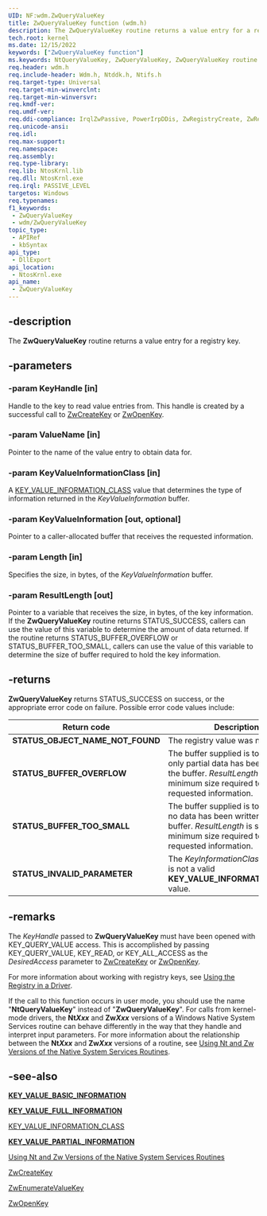 ```yaml
---
UID: NF:wdm.ZwQueryValueKey
title: ZwQueryValueKey function (wdm.h)
description: The ZwQueryValueKey routine returns a value entry for a registry key.
tech.root: kernel
ms.date: 12/15/2022
keywords: ["ZwQueryValueKey function"]
ms.keywords: NtQueryValueKey, ZwQueryValueKey, ZwQueryValueKey routine [Kernel-Mode Driver Architecture], k111_f51b0b92-f768-4f96-9f2a-d1322fd02517.xml, kernel.zwqueryvaluekey, wdm/NtQueryValueKey, wdm/ZwQueryValueKey
req.header: wdm.h
req.include-header: Wdm.h, Ntddk.h, Ntifs.h
req.target-type: Universal
req.target-min-winverclnt:
req.target-min-winversvr: 
req.kmdf-ver: 
req.umdf-ver: 
req.ddi-compliance: IrqlZwPassive, PowerIrpDDis, ZwRegistryCreate, ZwRegistryOpen, HwStorPortProhibitedDDIs, ZwRegistryCreate(storport), ZwRegistryOpen(storport)
req.unicode-ansi: 
req.idl: 
req.max-support: 
req.namespace: 
req.assembly: 
req.type-library: 
req.lib: NtosKrnl.lib
req.dll: NtosKrnl.exe
req.irql: PASSIVE_LEVEL
targetos: Windows
req.typenames: 
f1_keywords:
 - ZwQueryValueKey
 - wdm/ZwQueryValueKey
topic_type:
 - APIRef
 - kbSyntax
api_type:
 - DllExport
api_location:
 - NtosKrnl.exe
api_name:
 - ZwQueryValueKey
---
```


## -description

The **ZwQueryValueKey** routine returns a value entry for a registry key.

## -parameters

### -param KeyHandle [in]

Handle to the key to read value entries from. This handle is created by a successful call to [ZwCreateKey](./nf-wdm-zwcreatekey.md) or [ZwOpenKey](./nf-wdm-zwopenkey.md).

### -param ValueName [in]

Pointer to the name of the value entry to obtain data for.

### -param KeyValueInformationClass [in]

A [KEY_VALUE_INFORMATION_CLASS](./ne-wdm-_key_value_information_class.md) value that determines the type of information returned in the *KeyValueInformation* buffer.

### -param KeyValueInformation [out, optional]

Pointer to a caller-allocated buffer that receives the requested information.

### -param Length [in]

Specifies the size, in bytes, of the *KeyValueInformation* buffer.

### -param ResultLength [out]

Pointer to a variable that receives the size, in bytes, of the key information. If the **ZwQueryValueKey** routine returns STATUS_SUCCESS, callers can use the value of this variable to determine the amount of data returned. If the routine returns STATUS_BUFFER_OVERFLOW or STATUS_BUFFER_TOO_SMALL, callers can use the value of this variable to determine the size of buffer required to hold the key information.

## -returns

**ZwQueryValueKey** returns STATUS_SUCCESS on success, or the appropriate error code on failure. Possible error code values include:

| Return code | Description |
|---|---|
| **STATUS_OBJECT_NAME_NOT_FOUND** | The registry value was not available. |
| **STATUS_BUFFER_OVERFLOW** | The buffer supplied is too small, and only partial data has been written to the buffer. *ResultLength* is set to the minimum size required to hold the requested information. |
| **STATUS_BUFFER_TOO_SMALL** | The buffer supplied is too small, and no data has been written to the buffer. *ResultLength* is set to the minimum size required to hold the requested information. |
| **STATUS_INVALID_PARAMETER** | The *KeyInformationClass* parameter is not a valid **KEY_VALUE_INFORMATION_CLASS** value. |

## -remarks

The *KeyHandle* passed to **ZwQueryValueKey** must have been opened with KEY_QUERY_VALUE access. This is accomplished by passing KEY_QUERY_VALUE, KEY_READ, or KEY_ALL_ACCESS as the *DesiredAccess* parameter to [ZwCreateKey](./nf-wdm-zwcreatekey.md) or [ZwOpenKey](./nf-wdm-zwopenkey.md).

For more information about working with registry keys, see [Using the Registry in a Driver](/windows-hardware/drivers/kernel/using-the-registry-in-a-driver).

If the call to this function occurs in user mode, you should use the name "**NtQueryValueKey**" instead of "**ZwQueryValueKey**".
For calls from kernel-mode drivers, the **Nt*Xxx*** and **Zw*Xxx*** versions of a Windows Native System Services routine can behave differently in the way that they handle and interpret input parameters. For more information about the relationship between the **Nt*Xxx*** and **Zw*Xxx*** versions of a routine, see [Using Nt and Zw Versions of the Native System Services Routines](/windows-hardware/drivers/kernel/using-nt-and-zw-versions-of-the-native-system-services-routines).

## -see-also

[**KEY_VALUE_BASIC_INFORMATION**](./ns-wdm-_key_value_basic_information.md)

[**KEY_VALUE_FULL_INFORMATION**](./ns-wdm-_key_value_full_information.md)

[KEY_VALUE_INFORMATION_CLASS](./ne-wdm-_key_value_information_class.md)

[**KEY_VALUE_PARTIAL_INFORMATION**](./ns-wdm-_key_value_partial_information.md)

[Using Nt and Zw Versions of the Native System Services Routines](/windows-hardware/drivers/kernel/using-nt-and-zw-versions-of-the-native-system-services-routines)

[ZwCreateKey](./nf-wdm-zwcreatekey.md)

[ZwEnumerateValueKey](./nf-wdm-zwenumeratevaluekey.md)

[ZwOpenKey](./nf-wdm-zwopenkey.md)